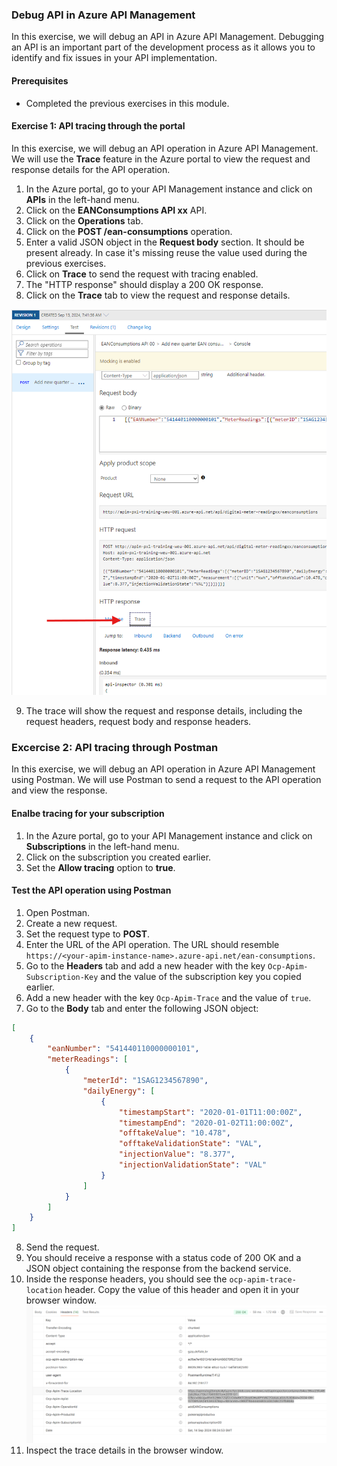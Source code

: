 ### Debug API in Azure API Management
In this exercise, we will debug an API in Azure API Management. Debugging an API is an important part of the development process as it allows you to identify and fix issues in your API implementation.

#### Prerequisites
- Completed the previous exercises in this module.

#### Exercise 1: API tracing through the portal
In this exercise, we will debug an API operation in Azure API Management. We will use the **Trace** feature in the Azure portal to view the request and response details for the API operation.

1. In the Azure portal, go to your API Management instance and click on **APIs** in the left-hand menu.
2. Click on the **EANConsumptions API xx** API.
3. Click on the **Operations** tab.
4. Click on the **POST /ean-consumptions** operation.
5. Enter a valid JSON object in the **Request body** section. It should be present already. In case it's missing  reuse the value used during the previous exercises.
6. Click on **Trace** to send the request with tracing enabled.
7. The "HTTP response" should display a 200 OK response.
8. Click on the **Trace** tab to view the request and response details.

  ![APIM Change backend](../../assets/images/apim-tracing.png)

9. The trace will show the request and response details, including the request headers, request body and response headers.

### Excercise 2: API tracing through Postman
In this exercise, we will debug an API operation in Azure API Management using Postman. We will use Postman to send a request to the API operation and view the response.

#### Enalbe tracing for your subscription
1. In the Azure portal, go to your API Management instance and click on **Subscriptions** in the left-hand menu.
2. Click on the subscription you created earlier.
3. Set the **Allow tracing** option to **true**.

#### Test the API operation using Postman
1. Open Postman.
2. Create a new request.
3. Set the request type to **POST**.
4. Enter the URL of the API operation. The URL should resemble `https://<your-apim-instance-name>.azure-api.net/ean-consumptions`.
5. Go to the **Headers** tab and add a new header with the key `Ocp-Apim-Subscription-Key` and the value of the subscription key you copied earlier.
6. Add a new header with the key `Ocp-Apim-Trace` and the value of `true`.
7. Go to the **Body** tab and enter the following JSON object:

```json
[
    {
        "eanNumber": "541440110000000101",
        "meterReadings": [
            {
                "meterId": "1SAG1234567890",
                "dailyEnergy": [
                    {
                        "timestampStart": "2020-01-01T11:00:00Z",
                        "timestampEnd": "2020-01-02T11:00:00Z",
                        "offtakeValue": "10.478",
                        "offtakeValidationState": "VAL",
                        "injectionValue": "8.377",
                        "injectionValidationState": "VAL"
                    }
                ]
            }
        ]
    }
]
```
8. Send the request.
9. You should receive a response with a status code of 200 OK and a JSON object containing the response from the backend service.
10. Inside the response headers, you should see the `ocp-apim-trace-location` header. Copy the value of this header and open it in your browser window.
 ![APIM trace location](../../assets/images/ocp-apim-trace-location.png)
11. Inspect the trace details in the browser window.